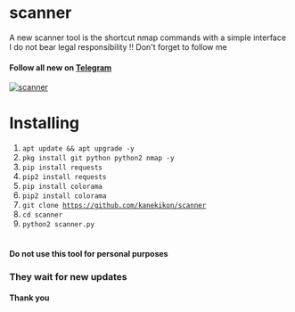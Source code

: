 # scanner
A new scanner tool is the shortcut nmap commands with a simple interface
I do not bear legal responsibility !!
Don't forget to follow me
#### Follow all new on [Telegram](https://youtu.be/BsFhpIDcd9I)
<a href="https://ibb.co/DrbBMp2"><img src="https://i.ibb.co/phPHKyF/scanner.jpg" alt="scanner" border="0"></a>

# Installing
1. <code>apt update && apt upgrade -y</code>
2. <code>pkg install git python python2 nmap -y</code> 
3. <code>pip install requests </code>
4. <code>pip2 install requests </code>
5. <code>pip install colorama </code>
6. <code>pip2 install colorama </code>
7. <code>git clone https://github.com/kanekikon/scanner</code>
8. <code>cd scanner</code>
9. <code>python2 scanner.py</code><br><br>


#### Do not use this tool for personal purposes
### They wait for new updates
#### Thank you 
